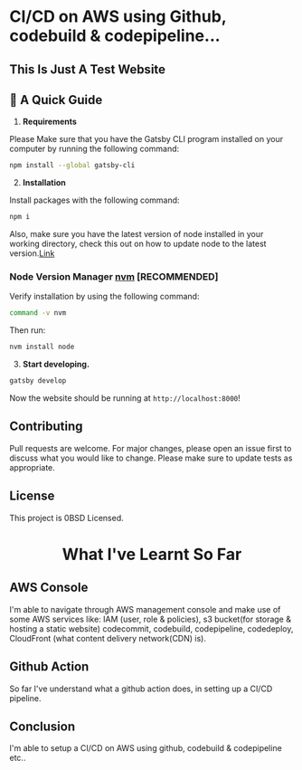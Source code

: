 # CI/CD on AWS using Github, codebuild & codepipeline...

## This Is Just A Test Website

## 🚀 A Quick Guide

1. **Requirements**

Please Make sure that you have the Gatsby CLI program installed on your computer by running the following command:

```sh
npm install --global gatsby-cli
```

2. **Installation**

Install packages with the following command:

```sh
npm i
```

Also, make sure you have the latest version of node installed in your working directory, check this out on how to update node to the latest version.[Link](https://medium.com/stackfame/how-to-update-node-js-to-latest-version-linux-ubuntu-osx-windows-others-105749e90040)

### Node Version Manager [nvm](https://github.com/nvm-sh/nvm) [RECOMMENDED]

Verify installation by using the following command:

```sh
command -v nvm
```

Then run:

```sh
nvm install node
```

3. **Start developing.**

```sh
gatsby develop
```

 Now the website should be running at `http://localhost:8000`!

## Contributing

Pull requests are welcome. For major changes, please open an issue first to discuss what you would like to change. Please make sure to update tests as appropriate.

## License

This project is 0BSD Licensed.

<h1 align="center">
  What I've Learnt So Far
</h1>

## AWS Console

I'm able to navigate through AWS management console and make use of some AWS services like: IAM (user, role & policies), s3 bucket(for storage & hosting a static website) codecommit, codebuild, codepipeline, codedeploy, CloudFront (what content delivery network(CDN) is).

## Github Action

So far I've understand what a github action does, in setting up a CI/CD pipeline.

## Conclusion

I'm able to setup a CI/CD on AWS using github, codebuild & codepipeline etc..
<!-- 
I don't think there's a problem one can encounter in his/her project, that someone else has never faced, thereby leaving the solution in different kind of format be it video, documentation or code etc.. 

The issue is just that how to find the right answer to solve your problem, sometimes critical because, you could've browse through all different communities of developers like stackoverflow, and you still don't get what you're looking for, but when you get what you are looking for, it works like magic. -->